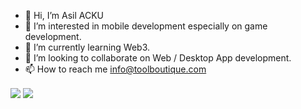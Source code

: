 - 👋 Hi, I’m Asil ACKU
- 👀 I’m interested in mobile development especially on game development.
- 🌱 I’m currently learning Web3.
- 💞️ I’m looking to collaborate on Web / Desktop App development.
- 📫 How to reach me info@toolboutique.com

<!---
KreiosX/KreiosX is a ✨ special ✨ repository because its `README.md` (this file) appears on your GitHub profile.
You can click the Preview link to take a look at your changes.
--->
<img align="center" src="https://www.vectorlogo.zone/logos/python/python-vertical.svg">
<img align="center" src="[https://seeklogo.com/images/C/c-sharp-c-logo-02F17714BA-seeklogo.com.png">
